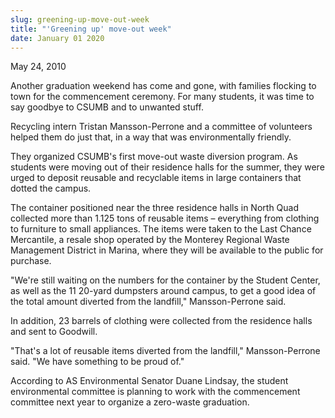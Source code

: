 ```yaml
---
slug: greening-up-move-out-week
title: "'Greening up' move-out week"
date: January 01 2020
---
```


<p>May 24, 2010
</p><p>Another graduation weekend has come and gone, with families flocking to town for the commencement ceremony. For many students, it was time to say goodbye to CSUMB and to unwanted stuff.
</p><p>Recycling intern Tristan Mansson-Perrone and a committee of volunteers helped them do just that, in a way that was environmentally friendly.
</p><p>They organized CSUMB's first move-out waste diversion program. As students were moving out of their residence halls for the summer, they were urged to deposit reusable and recyclable items in large containers that dotted the campus.
</p><p>The container positioned near the three residence halls in North Quad collected more than 1.125 tons of reusable items – everything from clothing to furniture to small appliances. The items were taken to the Last Chance Mercantile, a resale shop operated by the Monterey Regional Waste Management District in Marina, where they will be available to the public for purchase.
</p><p>"We're still waiting on the numbers for the container by the Student Center, as well as the 11 20-yard dumpsters around campus, to get a good idea of the total amount diverted from the landfill," Mansson-Perrone said.
</p><p>In addition, 23 barrels of clothing were collected from the residence halls and sent to Goodwill.
</p><p>"That's a lot of reusable items diverted from the landfill," Mansson-Perrone said. "We have something to be proud of."
</p><p>According to AS Environmental Senator Duane Lindsay, the student environmental committee is planning to work with the commencement committee next year to organize a zero-waste graduation.
</p><p> 
</p><p> 
</p><p> 
</p>
